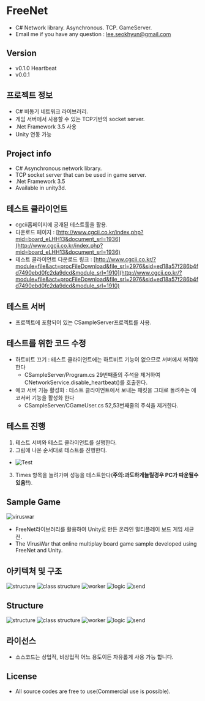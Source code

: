 FreeNet
=========
* C# Network library. Asynchronous. TCP. GameServer.
* Email me if you have any question : lee.seokhyun@gmail.com

Version
----------
* v0.1.0 Heartbeat
* v0.0.1

프로젝트 정보
----------
* C# 비동기 네트워크 라이브러리.
* 게임 서버에서 사용할 수 있는 TCP기반의 socket server.
* .Net Framework 3.5 사용
* Unity 연동 가능

Project info
----------
* C# Asynchronous network library.
* TCP socket server that can be used in game server.
* .Net Framework 3.5
* Available in unity3d.

테스트 클라이언트
----------
* cgcii홈페이지에 공개된 테스트툴을 활용.
* 다운로드 페이지 : [http://www.cgcii.co.kr/index.php?mid=board_eLHH13&document_srl=1936](http://www.cgcii.co.kr/index.php?mid=board_eLHH13&document_srl=1936)
* 테스트 클라이언트 다운로드 링크 : [http://www.cgcii.co.kr/?module=file&act=procFileDownload&file_srl=2976&sid=ed18a57f286b4fd7490ebd0fc2da9dcd&module_srl=1910](http://www.cgcii.co.kr/?module=file&act=procFileDownload&file_srl=2976&sid=ed18a57f286b4fd7490ebd0fc2da9dcd&module_srl=1910)

테스트 서버
----------
* 프로젝트에 포함되어 있는 CSampleServer프로젝트를 사용.

테스트를 위한 코드 수정
----------
* 하트비트 끄기 : 테스트 클라이언트에는 하트비트 기능이 없으므로 서버에서 꺼줘야한다
  * CSampleServer/Program.cs 29번째줄의 주석을 제거하여 CNetworkService.disable_heartbeat()를 호출한다.
* 에코 서버 기능 활성화 : 테스트 클라이언트에서 보내는 패킷을 그대로 돌려주는 에코서버 기능을 활성화 한다
  * CSampleServer/CGameUser.cs 52,53번째줄의 주석을 제거한다.

테스트 진행
----------
1. 테스트 서버와 테스트 클라이언트를 실행한다.
2. 그림에 나온 순서대로 테스트를 진행한다.
* ![Test](https://github.com/sunduk/FreeNet/blob/master/test_result/testtool.png?raw=true)
3. Times 항목을 늘려가며 성능을 테스트한다(**주의:과도하게늘릴경우 PC가 따운될수있음!!**).

Sample Game
----------
![viruswar](https://github.com/sunduk/FreeNet/blob/master/viruswar/client/doc/screenshot.png?raw=true)
* FreeNet라이브러리를 활용하여 Unity로 만든 온라인 멀티플레이 보드 게임 세균전.
* The VirusWar that online multiplay board game sample developed using FreeNet and Unity.

아키텍처 및 구조   
----------
![structure](https://github.com/sunduk/FreeNet/blob/master/documents/struct.png?raw=true)
![class structure](https://github.com/sunduk/FreeNet/blob/master/documents/class_struct.png?raw=true)
![worker](https://github.com/sunduk/FreeNet/blob/master/documents/worker_thread.png?raw=true)
![logic](https://github.com/sunduk/FreeNet/blob/master/documents/logic_thread.png?raw=true)
![send](https://github.com/sunduk/FreeNet/blob/master/documents/send.png?raw=true)

Structure
----------
![structure](https://github.com/sunduk/FreeNet/blob/master/documents/struct_en.png?raw=true)
![class structure](https://github.com/sunduk/FreeNet/blob/master/documents/class_struct_en.png?raw=true)
![worker](https://github.com/sunduk/FreeNet/blob/master/documents/worker_thread_en.png?raw=true)
![logic](https://github.com/sunduk/FreeNet/blob/master/documents/logic_thread_en.png?raw=true)
![send](https://github.com/sunduk/FreeNet/blob/master/documents/send_en.png?raw=true)


라이선스
----------
* 소스코드는 상업적, 비상업적 어느 용도이든 자유롭게 사용 가능 합니다.

License
----------
* All source codes are free to use(Commercial use is possible).
